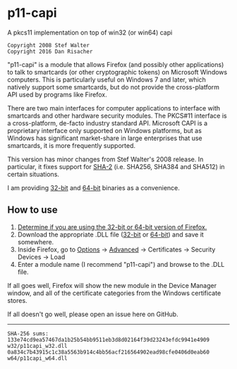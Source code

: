 # p11-capi
A pkcs11 implementation on top of win32 (or win64) capi

    Copyright 2008 Stef Walter
    Copyright 2016 Dan Risacher

"p11-capi" is a module that allows Firefox (and possibly other applications) to talk to smartcards (or other cryptographic tokens) on Microsoft Windows computers. This is particularly useful on Windows 7 and later, which natively support some smartcards, but do not provide the cross-platform API used by programs like Firefox. 

There are two main interfaces for computer applications to interface with smartcards and other hardware security modules. The PKCS#11 interface is a cross-platform, de-facto industry standard API. Microsoft CAPI is a proprietary interface only supported on Windows platforms, but as Windows has significant market-share in large enterprises that use smartcards, it is more frequently supported.

This version has minor changes from Stef Walter's 2008 release. In particular, it fixes support for [SHA-2](https://en.wikipedia.org/wiki/SHA-2) (i.e. SHA256, SHA384 and SHA512) in certain situations.

I am providing [32-bit](https://github.com/risacher/p11-capi/raw/master/w32/p11capi_w32.dll) and [64-bit](https://github.com/risacher/p11-capi/raw/master/w64/p11capi_w64.dll) binaries as a convenience. 

## How to use

1. [Determine if you are using the 32-bit or 64-bit version of Firefox.](https://support.mozilla.org/en-US/kb/how-do-i-tell-if-32-bit-or-64-bit)
2. Download the appropriate .DLL file ([32-bit](https://github.com/risacher/p11-capi/raw/master/w32/p11capi_w32.dll) or [64-bit](https://github.com/risacher/p11-capi/raw/master/w64/p11capi_w64.dll)) and save it somewhere.
3. Inside Firefox, go to [Options](about:preferences) → [Advanced](about:preferences#advanced) → Certificates → Security Devices → Load
4. Enter a module name (I recommend "p11-capi") and browse to the .DLL file.

If all goes well, Firefox will show the new module in the Device Manager window, and all of the certificate categories from the Windows certificate stores.  

If all doesn't go well, please open an issue here on GitHub.

-----
    SHA-256 sums:
    133e74cd9ea57467da1b25b54bb9511eb3d8d02164f39d23243efdc9941e4909  w32/p11capi_w32.dll
    0a834c7b43915c1c38a5563b914c4bb56acf216564902ead98cfe0406d0eab60  w64/p11capi_w64.dll
